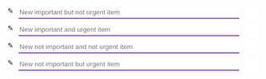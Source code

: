 <link rel="stylesheet" href="https://cdnjs.cloudflare.com/ajax/libs/font-awesome/4.7.0/css/font-awesome.min.css">
<div id="{{currentURI}}">
  <div class="iue">
    <div class="control">
      <span class="icon"></span>
      <input type="text" class="input-frame" placeholder="New important but not urgent item">
      <button class="input-btn"><i class="fa fa-plus"></i></button>
    </div>
    <div class="list">
      <div class="unfinished"></div>
      <div class="finished"></div>
    </div>
  </div>
  <div class="ie">
    <div class="control">
      <span class="icon"></span>
      <input type="text" class="input-frame" placeholder="New important and urgent item">
      <button class="input-btn"><i class="fa fa-plus"></i></button>
    </div>
    <div class="list">
      <div class="unfinished"></div>
      <div class="finished"></div>
    </div>
  </div>
  <div class="uiue">
    <div class="control">
      <span class="icon"></span>
      <input type="text" class="input-frame" placeholder="New not important and not urgent item">
      <button class="input-btn"><i class="fa fa-plus"></i></button>
    </div>
    <div class="list">
      <div class="unfinished"></div>
      <div class="finished"></div>
    </div>
  </div>
  <div class="uie">
    <div class="control">
      <span class="icon"></span>
      <input type="text" class="input-frame" placeholder="New not important but urgent item">
      <button class="input-btn"><i class="fa fa-plus"></i></button>
    </div>
    <div class="list">
      <div class="unfinished"></div>
      <div class="finished"></div>
    </div>
  </div>
</div>

<script>
(async function(){

let data = null

async function getData() {
  let item = await itemManager.getItemFromURI('{{currentURI}}')
  let reg = /<div id="\{\{currentURI\}\}-data" hidden>([\s\S]*?)<\/div>/gm
  let res = reg.exec(item.content)
  if (res !== null) {
    try {
      data = JSON.parse(res[1])
    } catch {}
  }
  if (data === null) data = {};
  ['ie', 'uie', 'iue', 'uiue'].forEach((className) => {
    if (data[className] === undefined) {
      data[className] = {
        'unfinished': [],
        'finished': []
      }
    } else {
      if (data[className]['finished'] === undefined) data[className]['finished'] = []
      if (data[className]['unfinished'] === undefined) data[className]['unfinished'] = []
    }
  })
}

function render() {
  function getListItemHTML(v, idx, type) {
    let icon = `<i class="fa fa-${type === 'finished' ? 'check-square-o' : 'square-o'}"></i>`
    return `<li pos="${idx}">${icon}<label>${v}</label><button class="delete"><i class="fa fa-close"></i></button></li>`
  }
  ['ie', 'uie', 'iue', 'uiue'].forEach((className) => {
    function switchItem(type, idx) {
      let switchedType = 'finished'
      if (type === 'finished') switchedType = 'unfinished'
      data[className][switchedType].splice(0, 0, data[className][type][idx])
      data[className][type].splice(idx, 1)
      render()
      saveData()
    }
    function deleteItem(type, idx) {
      data[className][type].splice(idx, 1)
      render()
      saveData()
    }
    const selectorPrefix = `#{{currentURI}} > .${className}`
    document.querySelector(`${selectorPrefix} .finished`).innerHTML =
      data[className]['finished'].map((v, idx) => getListItemHTML(v, idx, 'finished')).join('\n')
    document.querySelector(`${selectorPrefix} .unfinished`).innerHTML =
      data[className]['unfinished'].map((v, idx) => getListItemHTML(v, idx, 'uninished')).join('\n')
    document.querySelectorAll(`${selectorPrefix} .finished li`).forEach(el => {
      el.addEventListener('mousedown', () => {el.setAttribute('style', 'background-color:#b6acd0;')})
      el.addEventListener('mouseup', () => {el.setAttribute('style', '')})
      el.addEventListener('mouseout', () => {el.setAttribute('style', '')})
      el.addEventListener('click', () => {
        switchItem('finished', parseInt(el.getAttribute('pos')))
      })
    })
    document.querySelectorAll(`${selectorPrefix} .unfinished li`).forEach(el => {
      el.addEventListener('mousedown', () => {el.setAttribute('style', 'background-color:#b6acd0;')})
      el.addEventListener('mouseup', () => {el.setAttribute('style', '')})
      el.addEventListener('mouseout', () => {el.setAttribute('style', '')})
      el.addEventListener('click', () => {
        switchItem('unfinished', parseInt(el.getAttribute('pos')))
      })
    })
    document.querySelectorAll(`${selectorPrefix} .finished .delete`).forEach(el => {
      el.addEventListener('click', (evt) => {
        deleteItem('finished', parseInt(el.parentElement.getAttribute('pos')))
        evt.stopPropagation()
      })
    })
    document.querySelectorAll(`${selectorPrefix} .unfinished .delete`).forEach(el => {
      el.addEventListener('click', (evt) => {
        deleteItem('unfinished', parseInt(el.parentElement.getAttribute('pos')))
        evt.stopPropagation()
      })
    })
  })
}

await getData()
render()

async function saveData() {
  let item = await itemManager.getItemFromURI('{{currentURI}}')
  console.log(item)
  let reg = /<div id="\{\{currentURI\}\}-data" hidden>[\s\S]*?<\/div>/gm
  let strToSave = `<div id="\\{{currentURI}}-data" hidden>${JSON.stringify(data)}</div>`
  let res = reg.exec(item.content)
  if (res === null) {
    item.content += `\n${strToSave}`
  } else {
    item.content = item.content.substring(0, res.index) + strToSave + item.content.substr(res.index+res[0].length)
  }
  console.log(item.content)
  itemManager.finalizeItemEdit('{{currentURI}}', false)
}

['ie', 'uie', 'iue', 'uiue'].forEach((className) => {
  const selectorPrefix = `#{{currentURI}} > .${className}`

  let inputEl = document.querySelector(`#{{currentURI}} > .${className} .input-frame`)
  function addListItem() {
    if (inputEl.value === '') return
    data[className]['unfinished'].push(inputEl.value)
    inputEl.value = ''
    render()
    saveData()
  }

  document.querySelector(`#{{currentURI}} > .${className} .input-btn`).addEventListener('click', addListItem)
  inputEl.addEventListener('keypress', (evt) => {
    if (evt.key === 'Enter') addListItem()
  })
})

})()
</script>

<style>
#{{currentURI}} {
  display: flex;
  flex-wrap: wrap;
  width: 100%;
  height: 500px;
}
#{{currentURI}} > div {
  width: calc(50% - 10px);
  height: calc(50% - 10px);
  margin: 5px;
  display: flex;
  flex-direction: column;
}
#{{currentURI}} .control {
  display: flex;
  margin-bottom: 10px;
  height: 25px;
}
#{{currentURI}} .input-frame {
  flex-grow: 1;
  margin-left: 10px;
  margin-right: 10px;
  border: none;
  border-bottom: solid 2px #7e48b5;
}
#{{currentURI}} .icon::before {
  content: "✎";
}
#{{currentURI}} .input-btn {
  width: 30px;
  height: 25px;
}
#{{currentURI}} button {
  background-color: white;
  border: none;
  text-align: center;
  vertical-align: middle;
}
#{{currentURI}} .input-btn:hover {
  background-color: #c8bfe7;
}
#{{currentURI}} .input-btn:active {
  background-color: #b6acd0;
}
#{{currentURI}} .input-btn:focus {
  outline: none;
}
#{{currentURI}} .delete:hover {
  background-color: palevioletred;
}
#{{currentURI}} .delete:active {
  background-color: rgb(235, 47, 172);
}
#{{currentURI}} .delete:focus {
  outline: none;
}
#{{currentURI}} .list {
  overflow: auto;
}
#{{currentURI}} .list li {
  list-style-type: none;
  height: 25px;
  line-height: 25px;
}
#{{currentURI}} .list li:active {
  background-color: #b6acd0;
}
#{{currentURI}} .list li > i {
  padding-right: 10px;
}
#{{currentURI}} .list button {
  float: right;
  height: 25px;
}
#{{currentURI}} .list li:hover {
  background-color: #c8bfe7;
}
#{{currentURI}} .list .finished li {
  text-decoration: line-through;
}
</style>